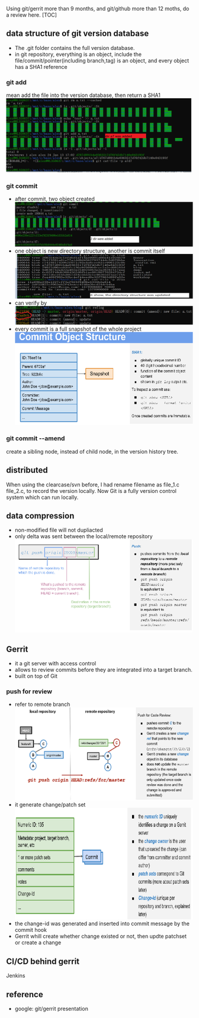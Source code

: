 Using git/gerrit more than 9 months, and git/github more than 12 moths, do a review here.
[TOC]

## data structure of git version database
* The .git folder contains the full version database.
* in git repository, everything is an object, include the file/commit/pointer(including branch,tag) is an object, and every object has a SHA1 reference

### git add <file>
mean add the file into the version database, then return a SHA1
    <img src="git_add.png" width="500" height="200">

### git commit 
* after commit, two object created
    <img src="git_commit_1.png" width="500" height="120">
* one object is new directory structure, another is commit itself
    <img src="git_commit_2.png" width="500" height="120">
* can verify by
    <img src="git_commit_3.png" width="500" height="50">
* every commit is a full snapshot of the whole project
    <img src="git_commit_4.png" width="500" height="250">
### git commit --amend 
create a sibling node, instead of child node, in the version history tree.


## distributed
When using the clearcase/svn before, I had rename filename as file_1.c file_2.c, to record the version locally. Now Git is a fully version control system which can run locally.

## data compression
* non-modified file will not dupliacted
* only delta was sent between the local/remote repository
    <img src="git_push.png" width="500" height="250">
## Gerrit
* it a git server with access control
* allows to review commits before they are integrated into a target branch.
* built on top of Git
### push for review
* refer to remote branch
    <img src="gerrit_push_review.png" width="500" height="250">
* it generate change/patch set
    <img src="gerrit_change.png" width="500" height="300">
* the change-id was generated and inserted into commit message by the commit hook
* Gerrit whill create whether change existed or not, then updte patchset or create a change

## CI/CD behind gerrit
Jenkins

## reference
* google: git/gerrit presentation
